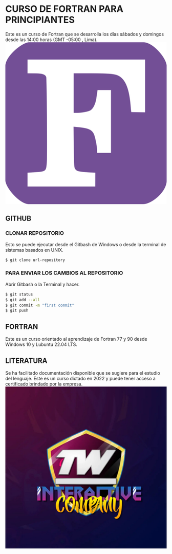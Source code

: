 # CURSO DE FORTRAN PARA PRINCIPIANTES
Este es un curso de Fortran que se desarrolla los días sábados y domingos desde las 14:00 horas (GMT -05:00 , Lima).
![GitHub Logo](/src/figure-fortran.png)
## GITHUB
### CLONAR REPOSITORIO
Esto se puede ejecutar desde el Gitbash de Windows o desde la terminal de sistemas basados en UNIX.
```bash
$ git clone url-repository
```
### PARA ENVIAR LOS CAMBIOS AL REPOSITORIO
Abrir Gitbash o la Terminal y hacer.
```bash
$ git status	
$ git add --all
$ git commit -m "first commit"
$ git push
```
## FORTRAN
Este es un curso orientado al aprendizaje de Fortran  77 y 90 desde Windows 10 y Lubuntu 22.04 LTS.

## LITERATURA
Se ha facilitado documentación disponible que se sugiere para el estudio del lenguaje.
Este es un curso dictado en 2022 y puede tener acceso a certificado brindado por la empresa.
![TW Interactive](/src/logo.jpg)